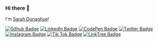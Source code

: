 ### Hi there 👋

I'm <a href="https://sarahdonaghue.com" target="_blank">Sarah Donaghue</a>! 

[![Github Badge](https://img.shields.io/badge/GitHub-FFFFFF?style=for-the-badge&logo=github&logoColor=black)](https://github.com/sarahdonaghue)
[![LinkedIn Badge](https://img.shields.io/badge/LinkedIn-0077B5?style=for-the-badge&logo=linkedin&logoColor=white)](https://linkedin.com/in/sarahdonaghue)
[![CodePen Badge](https://img.shields.io/badge/Codepen-000000?style=for-the-badge&logo=codepen&logoColor=white)](https://codepen.io/sarahdonaghue)
[![Twitter Badge](https://img.shields.io/badge/Twitter-1DA1F2?style=for-the-badge&logo=twitter&logoColor=white)](https://twitter.com/sarahmariesays)
[![Instagram Badge](https://img.shields.io/badge/Instagram-E4405F?style=for-the-badge&logo=instagram&logoColor=white)](https://instagram.com/sarahdonaghue)
[![Tik Tok Badge](https://img.shields.io/badge/TikTok-000000?style=for-the-badge&logo=tiktok&logoColor=white)](https://tiktok.com/@sarahdonaghue)
[![LinkTree Badge](https://img.shields.io/badge/linktree-39E09B?style=for-the-badge&logo=linktree&logoColor=white)](https://linktr.ee/sarahdonaghue)



